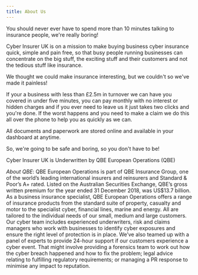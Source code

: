 ```yaml
---
title: About Us
---
```


You should never ever have to spend more than 10 minutes talking to insurance people, we're really boring!

Cyber Insurer UK is on a mission to make buying business cyber insurance quick, simple and pain free, so that busy people running businesses can concentrate on the big stuff, the exciting stuff and their customers and not the tedious stuff like insurance. 

We thought we could make insurance interesting, but we couldn't so we've made it painless!

If your a business with less than £2.5m in turnover we can have you covered in under five minutes, you can pay monthly with no interest or hidden charges and if you ever need to leave us it just takes two clicks and you're done. If the worst happens and you need to make a claim we do this all over the phone to help you as quickly as we can.

All documents and paperwork are stored online and available in your dashboard at anytime.

So, we're going to be safe and boring, so you don't have to be!

Cyber Insurer UK is Underwritten by QBE European Operations (QBE)

*About QBE*: QBE European Operations is part of QBE Insurance Group, one of the world’s leading international insurers and reinsurers and Standard & Poor’s A+ rated. Listed on the Australian Securities Exchange, QBE’s gross written premium for the year ended 31 December 2018, was US$13.7 billion. As a business insurance specialist, QBE European Operations offers a range of insurance products from the standard suite of property, casualty and motor to the specialist cyber, financial lines, marine and energy. All are tailored to the individual needs of our small, medium and large customers. Our cyber team includes experienced underwriters, risk and claims managers who work with businesses to identify cyber exposures and ensure the right level of protection is in place.  We’ve also teamed up with a panel of experts to provide 24-hour support if our customers experience a cyber event. That might involve providing a forensics team to work out how the cyber breach happened and how to fix the problem; legal advice relating to fulfilling regulatory requirements; or managing a PR response to minimise any impact to reputation.